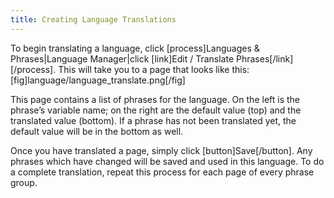 ```yaml
---
title: Creating Language Translations
---
```


To begin translating a language, click [process]Languages & Phrases|Language Manager|click [link]Edit / Translate <language name> Phrases[/link][/process]. This will take you to a page that looks like this:
[fig]language/language_translate.png[/fig]

This page contains a list of phrases for the language. On the left is the phrase’s variable name; on the right are the default value (top) and the translated value (bottom). If a phrase has not been translated yet, the default value will be in the bottom as well.

Once you have translated a page, simply click [button]Save[/button]. Any phrases which have changed will be saved and used in this language. To do a complete translation, repeat this process for each page of every phrase group.